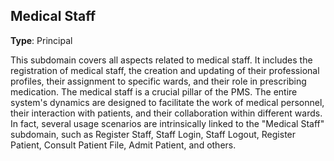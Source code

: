 ## Medical Staff

**Type**: Principal

This subdomain covers all aspects related to medical staff. It includes the registration of medical staff, the creation and updating of their professional profiles, their assignment to specific wards, and their role in prescribing medication. The medical staff is a crucial pillar of the PMS. The entire system's dynamics are designed to facilitate the work of medical personnel, their interaction with patients, and their collaboration within different wards. In fact, several usage scenarios are intrinsically linked to the "Medical Staff" subdomain, such as Register Staff, Staff Login, Staff Logout, Register Patient, Consult Patient File, Admit Patient, and others.
